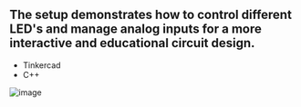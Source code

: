 ## The setup demonstrates how to control different LED's and manage analog inputs for a more interactive and educational circuit design.

- Tinkercad
- C++

![image](https://github.com/user-attachments/assets/8a162609-917c-4bee-a70f-5064af0adeea)
